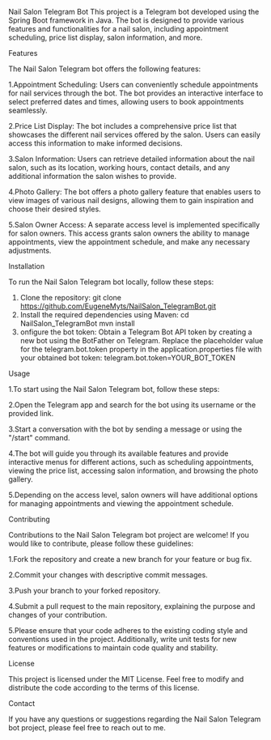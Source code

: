 Nail Salon Telegram Bot
This project is a Telegram bot developed using the Spring Boot framework in Java. The bot is designed to provide various features and functionalities for a nail salon, including appointment scheduling, price list display, salon information, and more.

Features

The Nail Salon Telegram bot offers the following features:

1.Appointment Scheduling: Users can conveniently schedule appointments for nail services through the bot. The bot provides an interactive interface to select preferred dates and times, allowing users to book appointments seamlessly.

2.Price List Display: The bot includes a comprehensive price list that showcases the different nail services offered by the salon. Users can easily access this information to make informed decisions.

3.Salon Information: Users can retrieve detailed information about the nail salon, such as its location, working hours, contact details, and any additional information the salon wishes to provide.

4.Photo Gallery: The bot offers a photo gallery feature that enables users to view images of various nail designs, allowing them to gain inspiration and choose their desired styles.

5.Salon Owner Access: A separate access level is implemented specifically for salon owners. This access grants salon owners the ability to manage appointments, view the appointment schedule, and make any necessary adjustments.

Installation

To run the Nail Salon Telegram bot locally, follow these steps:
1. Clone the repository: git clone https://github.com/EugeneMyts/NailSalon_TelegramBot.git
2. Install the required dependencies using Maven: cd NailSalon_TelegramBot
mvn install
3. onfigure the bot token:
Obtain a Telegram Bot API token by creating a new bot using the BotFather on Telegram.
Replace the placeholder value for the telegram.bot.token property in the application.properties file with your obtained bot token: telegram.bot.token=YOUR_BOT_TOKEN

Usage

1.To start using the Nail Salon Telegram bot, follow these steps:

2.Open the Telegram app and search for the bot using its username or the provided link.

3.Start a conversation with the bot by sending a message or using the "/start" command.

4.The bot will guide you through its available features and provide interactive menus for different actions, such as scheduling appointments, viewing the price list, accessing salon information, and browsing the photo gallery.

5.Depending on the access level, salon owners will have additional options for managing appointments and viewing the appointment schedule.

Contributing

Contributions to the Nail Salon Telegram bot project are welcome! If you would like to contribute, please follow these guidelines:

1.Fork the repository and create a new branch for your feature or bug fix.

2.Commit your changes with descriptive commit messages.

3.Push your branch to your forked repository.

4.Submit a pull request to the main repository, explaining the purpose and changes of your contribution.

5.Please ensure that your code adheres to the existing coding style and conventions used in the project. Additionally, write unit tests for new features or modifications to maintain code quality and stability.

License

This project is licensed under the MIT License. Feel free to modify and distribute the code according to the terms of this license.

Contact

If you have any questions or suggestions regarding the Nail Salon Telegram bot project, please feel free to reach out to me.


